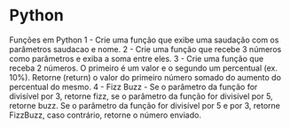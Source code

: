 # Python
Funções em Python
1 - Crie uma função que exibe uma saudação com os parâmetros saudacao e nome.
2 - Crie uma função que recebe 3 números como parâmetros e exiba a soma entre eles.
3 - Crie uma função que receba 2 números. O primeiro é um valor e o segundo um
percentual (ex. 10%). Retorne (return) o valor do primeiro número somado
do aumento do percentual do mesmo.
4 - Fizz Buzz - Se o parâmetro da função for divisível por 3, retorne fizz,
se o parâmetro da função for divisível por 5, retorne buzz. Se o parâmetro da
função for divisível por 5 e por 3, retorne FizzBuzz, caso contrário, retorne o
número enviado.
